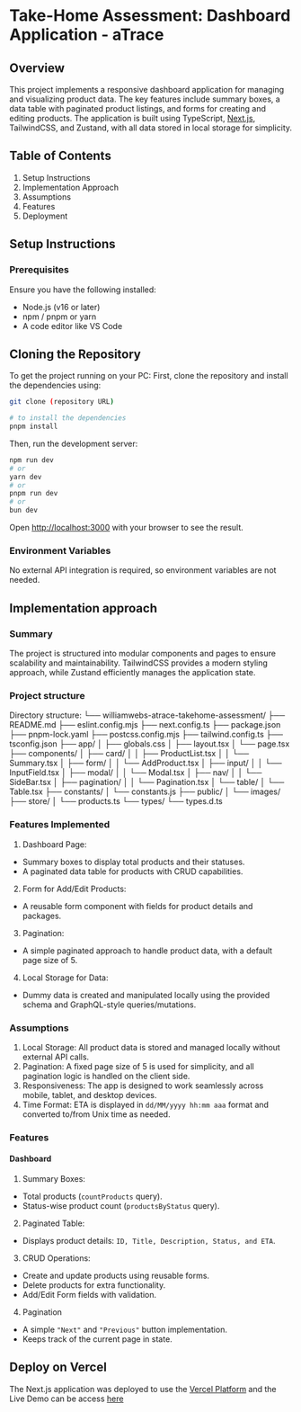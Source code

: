# Take-Home Assessment: Dashboard Application - aTrace

## Overview

This project implements a responsive dashboard application for managing and visualizing product data. The key features include summary boxes, a data table with paginated product listings, and forms for creating and editing products. The application is built using TypeScript, [Next.js](https://nextjs.org), TailwindCSS, and Zustand, with all data stored in local storage for simplicity.

## Table of Contents

1. Setup Instructions
2. Implementation Approach
3. Assumptions
4. Features
5. Deployment

## Setup Instructions

### Prerequisites

Ensure you have the following installed:

- Node.js (v16 or later)
- npm / pnpm or yarn
- A code editor like VS Code

## Cloning the Repository

To get the project running on your PC:
First, clone the repository and install the dependencies using:

```bash
git clone (repository URL)

# to install the dependencies
pnpm install
```

Then, run the development server:

```bash
npm run dev
# or
yarn dev
# or
pnpm run dev
# or
bun dev
```

Open [http://localhost:3000](http://localhost:3000) with your browser to see the result.

### Environment Variables

No external API integration is required, so environment variables are not needed.

## Implementation approach

### Summary

The project is structured into modular components and pages to ensure scalability and maintainability. TailwindCSS provides a modern styling approach, while Zustand efficiently manages the application state.

### Project structure
Directory structure:
└── williamwebs-atrace-takehome-assessment/
    ├── README.md
    ├── eslint.config.mjs
    ├── next.config.ts
    ├── package.json
    ├── pnpm-lock.yaml
    ├── postcss.config.mjs
    ├── tailwind.config.ts
    ├── tsconfig.json
    ├── app/
    │   ├── globals.css
    │   ├── layout.tsx
    │   └── page.tsx
    ├── components/
    │   ├── card/
    │   │   ├── ProductList.tsx
    │   │   └── Summary.tsx
    │   ├── form/
    │   │   └── AddProduct.tsx
    │   ├── input/
    │   │   └── InputField.tsx
    │   ├── modal/
    │   │   └── Modal.tsx
    │   ├── nav/
    │   │   └── SideBar.tsx
    │   ├── pagination/
    │   │   └── Pagination.tsx
    │   └── table/
    │       └── Table.tsx
    ├── constants/
    │   └── constants.js
    ├── public/
    │   └── images/
    ├── store/
    │   └── products.ts
    └── types/
        └── types.d.ts


### Features Implemented

1. Dashboard Page:

- Summary boxes to display total products and their statuses.
- A paginated data table for products with CRUD capabilities.

2. Form for Add/Edit Products:

- A reusable form component with fields for product details and packages.

3. Pagination:

- A simple paginated approach to handle product data, with a default page size of 5.

4. Local Storage for Data:

- Dummy data is created and manipulated locally using the provided schema and GraphQL-style queries/mutations.

### Assumptions

1. Local Storage: All product data is stored and managed locally without external API calls.
2. Pagination: A fixed page size of 5 is used for simplicity, and all pagination logic is handled on the client side.
3. Responsiveness: The app is designed to work seamlessly across mobile, tablet, and desktop devices.
4. Time Format: ETA is displayed in `dd/MM/yyyy hh:mm aaa` format and converted to/from Unix time as needed.

### Features

#### Dashboard

1. Summary Boxes:

- Total products (`countProducts` query).
- Status-wise product count (`productsByStatus` query).

2. Paginated Table:

- Displays product details: `ID, Title, Description, Status, and ETA`.

3. CRUD Operations:

- Create and update products using reusable forms.
- Delete products for extra functionality.
- Add/Edit Form fields with validation.

4. Pagination

- A simple `"Next"` and `"Previous"` button implementation.
- Keeps track of the current page in state.

## Deploy on Vercel

The Next.js application was deployed to use the [Vercel Platform](https://vercel.com) and the Live Demo can be access [here](https://atrace-takehome-assessment.vercel.app/)
